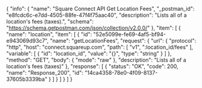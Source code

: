 {
  "info": {
    "name": "Square Connect API Get Location Fees",
    "_postman_id": "e8fcdc6c-e7dd-4505-88fe-47f4f75aac40",
    "description": "Lists all of a location's fees (taxes).",
    "schema": "https://schema.getpostman.com/json/collection/v2.0.0/"
  },
  "item": [
    {
      "name": "location",
      "item": [
        {
          "id": "52e5099e-fe69-4af5-bf94-e943069d93c7",
          "name": "getLocationFees",
          "request": {
            "url": {
              "protocol": "http",
              "host": "connect.squareup.com",
              "path": [
                "v1",
                ":location_id/fees"
              ],
              "variable": [
                {
                  "id": "location_id",
                  "value": "{}",
                  "type": "string"
                }
              ]
            },
            "method": "GET",
            "body": {
              "mode": "raw"
            },
            "description": "Lists all of a location's fees (taxes)"
          },
          "response": [
            {
              "status": "OK",
              "code": 200,
              "name": "Response_200",
              "id": "14ca4358-78e0-4f09-8137-37605b3339ba"
            }
          ]
        }
      ]
    }
  ]
}